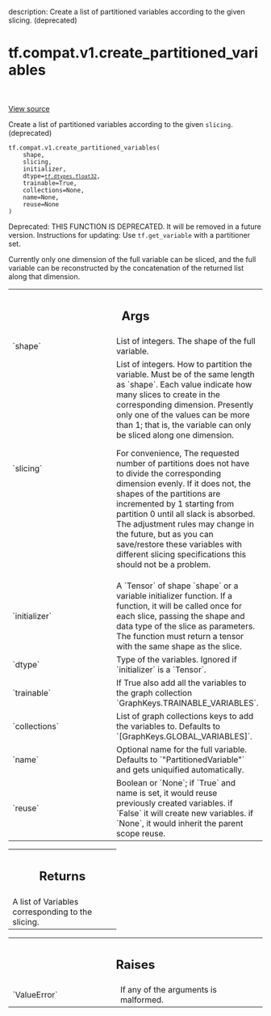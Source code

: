 description: Create a list of partitioned variables according to the given slicing. (deprecated)

<div itemscope itemtype="http://developers.google.com/ReferenceObject">
<meta itemprop="name" content="tf.compat.v1.create_partitioned_variables" />
<meta itemprop="path" content="Stable" />
</div>

# tf.compat.v1.create_partitioned_variables

<!-- Insert buttons and diff -->

<table class="tfo-notebook-buttons tfo-api nocontent" align="left">

</table>

<a target="_blank" class="external" href="/code/stable/tensorflow/python/ops/partitioned_variables.py">View source</a>



Create a list of partitioned variables according to the given `slicing`. (deprecated)

<pre class="devsite-click-to-copy prettyprint lang-py tfo-signature-link">
<code>tf.compat.v1.create_partitioned_variables(
    shape,
    slicing,
    initializer,
    dtype=<a href="../../../tf/dtypes.md#float32"><code>tf.dtypes.float32</code></a>,
    trainable=True,
    collections=None,
    name=None,
    reuse=None
)
</code></pre>



<!-- Placeholder for "Used in" -->

Deprecated: THIS FUNCTION IS DEPRECATED. It will be removed in a future version.
Instructions for updating:
Use `tf.get_variable` with a partitioner set.

Currently only one dimension of the full variable can be sliced, and the
full variable can be reconstructed by the concatenation of the returned
list along that dimension.

<!-- Tabular view -->
 <table class="responsive fixed orange">
<colgroup><col width="214px"><col></colgroup>
<tr><th colspan="2"><h2 class="add-link">Args</h2></th></tr>

<tr>
<td>
`shape`
</td>
<td>
List of integers.  The shape of the full variable.
</td>
</tr><tr>
<td>
`slicing`
</td>
<td>
List of integers.  How to partition the variable.
Must be of the same length as `shape`.  Each value
indicate how many slices to create in the corresponding
dimension.  Presently only one of the values can be more than 1;
that is, the variable can only be sliced along one dimension.

For convenience, The requested number of partitions does not have to
divide the corresponding dimension evenly.  If it does not, the
shapes of the partitions are incremented by 1 starting from partition
0 until all slack is absorbed.  The adjustment rules may change in the
future, but as you can save/restore these variables with different
slicing specifications this should not be a problem.
</td>
</tr><tr>
<td>
`initializer`
</td>
<td>
A `Tensor` of shape `shape` or a variable initializer
function.  If a function, it will be called once for each slice,
passing the shape and data type of the slice as parameters.  The
function must return a tensor with the same shape as the slice.
</td>
</tr><tr>
<td>
`dtype`
</td>
<td>
Type of the variables. Ignored if `initializer` is a `Tensor`.
</td>
</tr><tr>
<td>
`trainable`
</td>
<td>
If True also add all the variables to the graph collection
`GraphKeys.TRAINABLE_VARIABLES`.
</td>
</tr><tr>
<td>
`collections`
</td>
<td>
List of graph collections keys to add the variables to.
Defaults to `[GraphKeys.GLOBAL_VARIABLES]`.
</td>
</tr><tr>
<td>
`name`
</td>
<td>
Optional name for the full variable.  Defaults to
`"PartitionedVariable"` and gets uniquified automatically.
</td>
</tr><tr>
<td>
`reuse`
</td>
<td>
Boolean or `None`; if `True` and name is set, it would reuse
previously created variables. if `False` it will create new variables.
if `None`, it would inherit the parent scope reuse.
</td>
</tr>
</table>



<!-- Tabular view -->
 <table class="responsive fixed orange">
<colgroup><col width="214px"><col></colgroup>
<tr><th colspan="2"><h2 class="add-link">Returns</h2></th></tr>
<tr class="alt">
<td colspan="2">
A list of Variables corresponding to the slicing.
</td>
</tr>

</table>



<!-- Tabular view -->
 <table class="responsive fixed orange">
<colgroup><col width="214px"><col></colgroup>
<tr><th colspan="2"><h2 class="add-link">Raises</h2></th></tr>

<tr>
<td>
`ValueError`
</td>
<td>
If any of the arguments is malformed.
</td>
</tr>
</table>

